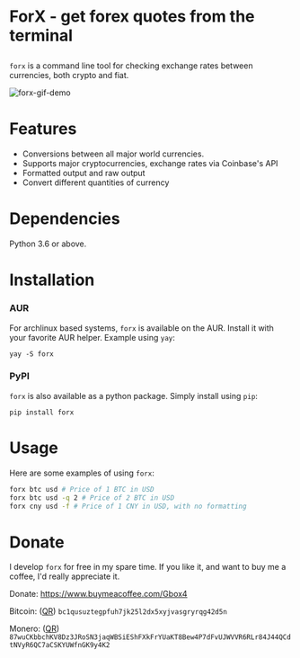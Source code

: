 # ForX - get forex quotes from the terminal</p>

`forx` is a command line tool for checking exchange rates between currencies, both crypto and fiat.

<img src='https://media4.giphy.com/media/tbeJhPcxjdFSxLBfSe/giphy.gif' alt='forx-gif-demo'/>
  
# Features

- Conversions between all major world currencies.
- Supports major cryptocurrencies, exchange rates via Coinbase's API
- Formatted output and raw output
- Convert different quantities of currency

# Dependencies

Python 3.6 or above.

# Installation

### AUR

For archlinux based systems, `forx` is available on the AUR. Install it with your favorite AUR helper. Example using `yay`:

```
yay -S forx
```

### PyPI

`forx` is also available as a python package. Simply install using `pip`:

```
pip install forx
```

# Usage

Here are some examples of using `forx`:

```bash
forx btc usd # Price of 1 BTC in USD
forx btc usd -q 2 # Price of 2 BTC in USD
forx cny usd -f # Price of 1 CNY in USD, with no formatting
```

# Donate

I develop `forx` for free in my spare time. If you like it, and want to buy me a coffee, I'd really appreciate it.

Donate: https://www.buymeacoffee.com/Gbox4

Bitcoin: (<a href='https://i.ibb.co/b2rS0kV/btcgithubtstock.png'>QR</a>) `bc1qusuztegpfuh7jk25l2dx5xyjvasgryrqg42d5n`

Monero: (<a href='https://i.ibb.co/PNhgC3q/xmrgithubtstock.png'>QR</a>) `87wuCKbbchKV8Dz3JRoSN3jaqWBSiEShFXkFrYUaKT8Bew4P7dFvUJWVVR6RLr84J44QCdtNVyR6QC7aCSKYUWfnGK9y4K2`
